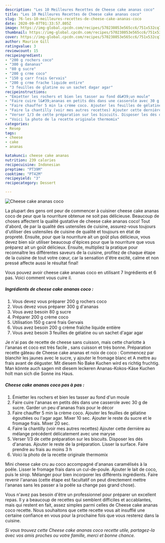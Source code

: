 ```yaml
---
description: "Les 10 Meilleures Recettes de Cheese cake ananas coco"
title: "Les 10 Meilleures Recettes de Cheese cake ananas coco"
slug: 76-les-10-meilleures-recettes-de-cheese-cake-ananas-coco
date: 2020-09-07T01:33:57.805Z
image: https://img-global.cpcdn.com/recipes/570238053e565cc6/751x532cq70/cheese-cake-ananas-coco-photo-principale-de-la-recette.jpg
thumbnail: https://img-global.cpcdn.com/recipes/570238053e565cc6/751x532cq70/cheese-cake-ananas-coco-photo-principale-de-la-recette.jpg
cover: https://img-global.cpcdn.com/recipes/570238053e565cc6/751x532cq70/cheese-cake-ananas-coco-photo-principale-de-la-recette.jpg
author: Maurice Gill
ratingvalue: 3
reviewcount: 15
recipeingredient:
- "200 g rochers coco"
- "300 g dananas"
- "80 g sucre"
- "200 g crme coco"
- "150 g carr frais Gervais"
- "200 g crme frache liquide entire"
- "3 feuilles de glatine ou un sachet dagar agar"
recipeinstructions:
- "Émietter les rochers et bien les tasser au fond d&#39;un moule"
- "Faire cuire l&#39;ananas en petits dés dans une casserole avec 30 g de sucre. Garder un peu d&#39;ananas frais pour le décor"
- "Faire chauffer 5 min la crème coco. Ajouter les feuilles de gélatine égouttées ou l&#39;agar agar. Mixer 10 sec. Ajouter le reste du sucre et le fromage frais. Mixer 20 sec."
- "Faire la chantilly (voir mes autres recettes) Ajouter cette dernière au mélange précédent délicatement avec une maryse"
- "Verser 1/3 de cette préparation sur les biscuits. Disposer les dés d&#39;ananas. Ajouter le reste de la préparation. Lisser la surface. Faire prendre au frais au moins 3 h"
- "Voici la photo de la recette originale thermomix"
categories:
- Resep
tags:
- cheese
- cake
- ananas

katakunci: cheese cake ananas 
nutrition: 239 calories
recipecuisine: Indonesian
preptime: "PT39M"
cooktime: "PT42M"
recipeyield: "3"
recipecategory: Dessert

---
```



![Cheese cake ananas coco](https://img-global.cpcdn.com/recipes/570238053e565cc6/751x532cq70/cheese-cake-ananas-coco-photo-principale-de-la-recette.jpg)

La plupart des gens ont peur de commencer à cuisiner cheese cake ananas coco de peur que la nourriture obtenue ne soit pas délicieuse. Beaucoup de choses affectent la qualité gustative de cheese cake ananas coco! Tout d'abord, de par la qualité des ustensiles de cuisine, assurez-vous toujours d'utiliser des ustensiles de cuisine de qualité et toujours en état de propreté. Ensuite, pour que la nourriture ait un goût plus délicieux, vous devez bien sûr utiliser beaucoup d'épices pour que la nourriture que vous préparez ait un goût délicieux. Ensuite, multipliez la pratique pour reconnaître les différentes saveurs de la cuisine, profitez de chaque étape de la cuisine de tout votre cœur, car la sensation d'être excité, calme et non pressé affecte aussi le résultat final!

<!--inarticleads1-->

Vous pouvez avoir cheese cake ananas coco en utilisant 7 Ingrédients et 6 pas. Voici comment vous cuire il.

##### Ingrédients de cheese cake ananas coco :

1. Vous devez vous préparer 200 g rochers coco
1. Vous devez vous préparer 300 g d&#39;ananas
1. Vous avez besoin 80 g sucre
1. Préparer 200 g crème coco
1. Utilisation 150 g carré frais Gervais
1. Vous avez besoin 200 g crème fraîche liquide entière
1. Vous avez besoin 3 feuilles de gélatine ou un sachet d&#39;agar agar


Je n&#39;ai pas de recette de cheese sans cuisson, mais cette charlotte à l&#39;ananas et coco est très facile , sans cuisson et très bonne. Préparation recette gâteau de Cheese cake ananas et noix de coco : Commencez par blanchir les jaunes avec le sucre, y ajouter le fromage blanc et A mettre au frais avant de déguster. Mit diesem No Bake Kuchen wird es richtig fruchtig. Man könnte auch sagen mit diesem leckeren Ananas-Kokos-Käse Kuchen holt man sich die Sonne ins Haus. 

<!--inarticleads2-->

##### Cheese cake ananas coco pas à pas :

1. Émietter les rochers et bien les tasser au fond d&#39;un moule
1. Faire cuire l&#39;ananas en petits dés dans une casserole avec 30 g de sucre. Garder un peu d&#39;ananas frais pour le décor
1. Faire chauffer 5 min la crème coco. Ajouter les feuilles de gélatine égouttées ou l&#39;agar agar. Mixer 10 sec. Ajouter le reste du sucre et le fromage frais. Mixer 20 sec.
1. Faire la chantilly (voir mes autres recettes) Ajouter cette dernière au mélange précédent délicatement avec une maryse
1. Verser 1/3 de cette préparation sur les biscuits. Disposer les dés d&#39;ananas. Ajouter le reste de la préparation. Lisser la surface. Faire prendre au frais au moins 3 h
1. Voici la photo de la recette originale thermomix


Mini cheese cake cru au coco accompagné d&#39;ananas caramélisés à la poêle. Lisser le fromage frais dans un cul-de-poule. Ajouter le lait de coco, puis le sirop. Mélanger pour bien incorporer les différents ingrédients. Faire revenir l&#39;ananas (cette étape est facultatif on peut directement mettre l&#39;ananas sans les passer a la poêle sa change pas grand chose). 

<!--inarticleads1-->

<p>
Vous n'avez pas besoin d'être un professionnel pour préparer un excellent repas. Il y a beaucoup de recettes qui semblent difficiles et accablantes, mais qui restent en fait, assez simples parmi celles de Cheese cake ananas coco recette. Nous souhaitons que cette recette vous ait insufflé une certaine confiance en vous pour la prochaine fois que vous resterez dans la cuisine.
</p>

<p>
<i>Si vous trouvez cette Cheese cake ananas coco recette utile, partagez-la avec vos amis proches ou votre famille, merci et bonne chance.</i>
</p>
